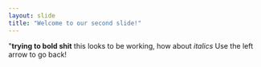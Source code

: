 ```yaml
---
layout: slide
title: "Welcome to our second slide!"
---
```

"**trying to bold shit** this looks to be working, how about *italics*
Use the left arrow to go back!
